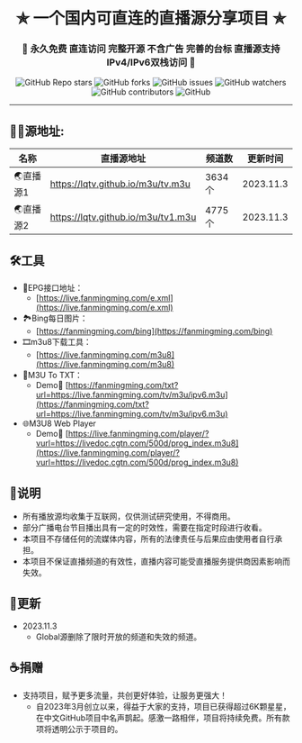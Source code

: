 <h1 align="center"> ✯ 一个国内可直连的直播源分享项目 ✯ </h1>

<h3 align="center">🔕 永久免费 直连访问 完整开源 不含广告 完善的台标 直播源支持IPv4/IPv6双栈访问 🔕</h3>

<p align="center">
<img alt="GitHub Repo stars" src="https://img.shields.io/github/stars/fanmingming/live">
<img alt="GitHub forks" src="https://img.shields.io/github/forks/fanmingming/live">
<img alt="GitHub issues" src="https://img.shields.io/github/issues/fanmingming/live">
<img alt="GitHub watchers" src="https://img.shields.io/github/watchers/fanmingming/live">
<img alt="GitHub contributors" src="https://img.shields.io/github/contributors/fanmingming/live">
<img alt="GitHub" src="https://img.shields.io/github/license/fanmingming/live">
</p>

---

## 🤹‍♂️源地址:

<table>
  <thead>
    <tr>
      <th>名称</th>
      <th>直播源地址</th>
      <th>频道数</th>
      <th>更新时间</th>
    </tr>
  </thead>
  <tbody>
      <tr>
      <td>🌏直播源1</td>
      <td><a href="https://lqtv.github.io/m3u/tv.m3u">https://lqtv.github.io/m3u/tv.m3u</a></td>
      <td>3634个</td>
      <td>2023.11.3</td>
    </tr>
    <tr>
      <td>🌏直播源2</td>
      <td><a href="https://lqtv.github.io/m3u/tv1.m3u">https://lqtv.github.io/m3u/tv1.m3u</a></td>
      <td>4775个</td>
      <td>2023.11.3</td>
    </tr>
  </tbody>
</table>

## 🛠️工具
- 📆EPG接口地址：
  -  [https://live.fanmingming.com/e.xml](https://live.fanmingming.com/e.xml)
- 🏞️Bing每日图片：
  -  [https://fanmingming.com/bing](https://fanmingming.com/bing)
- 🎞️m3u8下载工具：
  -  [https://live.fanmingming.com/m3u8](https://live.fanmingming.com/m3u8)
- 📄M3U To TXT：
  - Demo🔗 [https://fanmingming.com/txt?url=https://live.fanmingming.com/tv/m3u/ipv6.m3u](https://fanmingming.com/txt?url=https://live.fanmingming.com/tv/m3u/ipv6.m3u)
- 🌐M3U8 Web Player
  - Demo🔗 [https://live.fanmingming.com/player/?vurl=https://livedoc.cgtn.com/500d/prog_index.m3u8](https://live.fanmingming.com/player/?vurl=https://livedoc.cgtn.com/500d/prog_index.m3u8)

## 📖说明
- 所有播放源均收集于互联网，仅供测试研究使用，不得商用。
- 部分广播电台节目播出具有一定的时效性，需要在指定时段进行收看。
- 本项目不存储任何的流媒体内容，所有的法律责任与后果应由使用者自行承担。
- 本项目不保证直播频道的有效性，直播内容可能受直播服务提供商因素影响而失效。
## 📔更新
- 2023.11.3
  - Global源删除了限时开放的频道和失效的频道。

## ☕捐赠
- 支持项目，赋予更多流量，共创更好体验，让服务更强大！
  - 自2023年3月创立以来，得益于大家的支持，项目已获得超过6K颗星星，在中文GitHub项目中名声鹊起。感激一路相伴，项目将持续免费。所有款项将透明公示于项目的[]()。
